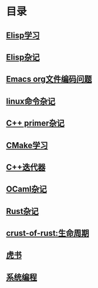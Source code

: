 # 目录

## [Elisp学习](./elisp.org)

## [Elisp杂记](./elisp-miscell.org)

## [Emacs org文件编码问题](./emacs-coding.org)

## [linux命令杂记](./linux-note.org)

## [C++ primer杂记](./cpp-primer.html)

## [CMake学习](./cmake-learning.org)

## [C++迭代器](./cpp-iterator.html)

## [OCaml杂记](./ocaml-book/ocaml-book.org)

## [Rust杂记](./rust/rust.org)

## [crust-of-rust:生命周期](./rust/crust-of-rust/lifetime.html)

## [虎书](./compiler.org)

## [系统编程](./sys-prog.org)
